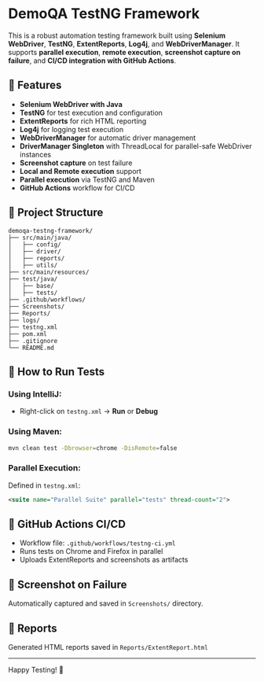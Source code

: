 
# DemoQA TestNG Framework

This is a robust automation testing framework built using **Selenium WebDriver**, **TestNG**, **ExtentReports**, **Log4j**, and **WebDriverManager**. It supports **parallel execution**, **remote execution**, **screenshot capture on failure**, and **CI/CD integration with GitHub Actions**.

## 🚀 Features

- **Selenium WebDriver with Java**
- **TestNG** for test execution and configuration
- **ExtentReports** for rich HTML reporting
- **Log4j** for logging test execution
- **WebDriverManager** for automatic driver management
- **DriverManager Singleton** with ThreadLocal for parallel-safe WebDriver instances
- **Screenshot capture** on test failure
- **Local and Remote execution** support
- **Parallel execution** via TestNG and Maven
- **GitHub Actions** workflow for CI/CD

## 📁 Project Structure

```
demoqa-testng-framework/
├── src/main/java/
│   ├── config/
│   ├── driver/
│   ├── reports/
│   ├── utils/
├── src/main/resources/
├── test/java/
│   ├── base/
│   ├── tests/
├── .github/workflows/
├── Screenshots/
├── Reports/
├── logs/
├── testng.xml
├── pom.xml
├── .gitignore
└── README.md
```

## 🧪 How to Run Tests

### Using IntelliJ:
- Right-click on `testng.xml` → **Run** or **Debug**

### Using Maven:
```bash
mvn clean test -Dbrowser=chrome -DisRemote=false
```

### Parallel Execution:
Defined in `testng.xml`:
```xml
<suite name="Parallel Suite" parallel="tests" thread-count="2">
```

## 🔧 GitHub Actions CI/CD

- Workflow file: `.github/workflows/testng-ci.yml`
- Runs tests on Chrome and Firefox in parallel
- Uploads ExtentReports and screenshots as artifacts

## 📸 Screenshot on Failure
Automatically captured and saved in `Screenshots/` directory.

## 📄 Reports
Generated HTML reports saved in `Reports/ExtentReport.html`

---

Happy Testing! 🎯
